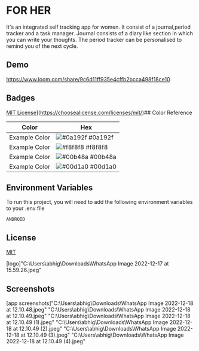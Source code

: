 
# FOR HER
It's an integrated self tracking app for women.
It consist of a journal,period tracker and a task manager.
Journal consists of a diary like section in which you can write your thoughts.
The period tracker can be personalised to remind you of the next cycle.



## Demo

https://www.loom.com/share/9c6d11ff935e4cffb2bcca498f18ce10



## Badges



[MIT License](https://img.shields.io/badge/License-MIT-green.svg)](https://choosealicense.com/licenses/mit/)## Color Reference

| Color             | Hex                                                                |
| ----------------- | ------------------------------------------------------------------ |
| Example Color | ![#0a192f](https://via.placeholder.com/10/0a192f?text=+) #0a192f |
| Example Color | ![#f8f8f8](https://via.placeholder.com/10/f8f8f8?text=+) #f8f8f8 |
| Example Color | ![#00b48a](https://via.placeholder.com/10/00b48a?text=+) #00b48a |
| Example Color | ![#00d1a0](https://via.placeholder.com/10/00b48a?text=+) #00d1a0 |


## Environment Variables

To run this project, you will need to add the following environment variables to your .env file

`ANDROID`




## License

[MIT](https://choosealicense.com/licenses/mit/)

[logo]"C:\Users\abhig\Downloads\WhatsApp Image 2022-12-17 at 15.59.26.jpeg"
## Screenshots

[app screenshots]"C:\Users\abhig\Downloads\WhatsApp Image 2022-12-18 at 12.10.48.jpeg"
"C:\Users\abhig\Downloads\WhatsApp Image 2022-12-18 at 12.10.49.jpeg"
"C:\Users\abhig\Downloads\WhatsApp Image 2022-12-18 at 12.10.49 (1).jpeg"
"C:\Users\abhig\Downloads\WhatsApp Image 2022-12-18 at 12.10.49 (2).jpeg"
"C:\Users\abhig\Downloads\WhatsApp Image 2022-12-18 at 12.10.49 (3).jpeg"
"C:\Users\abhig\Downloads\WhatsApp Image 2022-12-18 at 12.10.49 (4).jpeg"